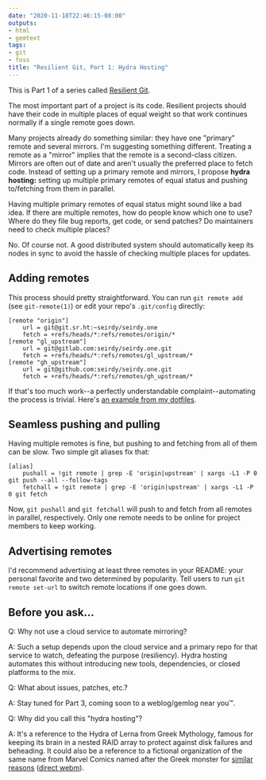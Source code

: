 ```yaml
---
date: "2020-11-18T22:46:15-08:00"
outputs:
- html
- gemtext
tags:
- git
- foss
title: "Resilient Git, Part 1: Hydra Hosting"
---
```


This is Part 1 of a series called [Resilient
Git](../../../2020/11/17/git-workflow-0.html).

The most important part of a project is its code. Resilient projects should have
their code in multiple places of equal weight so that work continues normally if a
single remote goes down.

Many projects already do something similar: they have one "primary" remote and
several mirrors. I'm suggesting something different. Treating a remote as a "mirror"
implies that the remote is a second-class citizen. Mirrors are often out of date and
aren't usually the preferred place to fetch code. Instead of setting up a primary
remote and mirrors, I propose **hydra hosting:** setting up multiple primary remotes
of equal status and pushing to/fetching from them in parallel.

Having multiple primary remotes of equal status might sound like a bad idea. If there
are multiple remotes, how do people know which one to use? Where do they file bug
reports, get code, or send patches? Do maintainers need to check multiple places?

No. Of course not. A good distributed system should automatically keep its nodes in
sync to avoid the hassle of checking multiple places for updates.

## Adding remotes

This process should pretty straightforward. You can run `git remote add` (see
`git-remote(1)`) or edit your repo's `.git/config` directly:

``` gitconfig
[remote "origin"]
	url = git@git.sr.ht:~seirdy/seirdy.one
	fetch = +refs/heads/*:refs/remotes/origin/*
[remote "gl_upstream"]
	url = git@gitlab.com:seirdy/seirdy.one.git
	fetch = +refs/heads/*:refs/remotes/gl_upstream/*
[remote "gh_upstream"]
	url = git@github.com:seirdy/seirdy.one.git
	fetch = +refs/heads/*:refs/remotes/gh_upstream/*
```

If that's too much work--a perfectly understandable complaint--automating the process
is trivial. Here's [an example from my
dotfiles](https://git.sr.ht/~seirdy/dotfiles/tree/master/Executables/shell-scripts/bin/git-remote-setup).

## Seamless pushing and pulling

Having multiple remotes is fine, but pushing to and fetching from all of them can be
slow. Two simple git aliases fix that:

``` gitconfig
[alias]
	pushall = !git remote | grep -E 'origin|upstream' | xargs -L1 -P 0 git push --all --follow-tags
	fetchall = !git remote | grep -E 'origin|upstream' | xargs -L1 -P 0 git fetch
```

Now, `git pushall` and `git fetchall` will push to and fetch from all remotes in
parallel, respectively. Only one remote needs to be online for project members to
keep working.

## Advertising remotes

I'd recommend advertising at least three remotes in your README: your personal
favorite and two determined by popularity. Tell users to run `git remote set-url` to
switch remote locations if one goes down.

## Before you ask...

Q: Why not use a cloud service to automate mirroring?

A: Such a setup depends upon the cloud service and a primary repo for that service to
watch, defeating the purpose (resiliency). Hydra hosting automates this without
introducing new tools, dependencies, or closed platforms to the mix.

Q: What about issues, patches, etc.?

A: Stay tuned for Part 3, coming soon to a weblog/gemlog near you™.

Q: Why did you call this "hydra hosting"?

A: It's a reference to the Hydra of Lerna from Greek Mythology, famous for keeping
its brain in a nested RAID array to protect against disk failures and beheading. It
could also be a reference to a fictional organization of the same name from Marvel
Comics named after the Greek monster for [similar
reasons](https://www.youtube.com/watch?v=assccoyvntI&t=37) ([direct
webm](https://seirdy.one/misc/hail_hydra.webm)).
